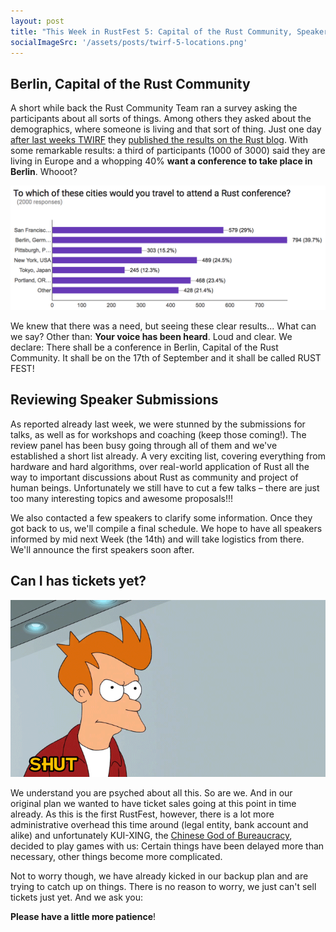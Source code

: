 ```yaml
---
layout: post
title: "This Week in RustFest 5: Capital of the Rust Community, Speaker submissions and updates on tickets sales"
socialImageSrc: '/assets/posts/twirf-5-locations.png'
---
```


## Berlin, Capital of the Rust Community

A short while back the Rust Community Team ran a survey asking the participants about all sorts of things. Among others they asked about the demographics, where someone is living and that sort of thing. Just one day [after last weeks TWIRF](http://localhost:4000/blog/this-week-in-rustfest-4-closing-cfp-call-for-mentors) they [published the results on the Rust blog](http://blog.rust-lang.org/2016/06/30/State-of-Rust-Survey-2016.html). With some remarkable results: a third of participants (1000 of 3000) said they are living in Europe and a whopping 40% **want a conference to take place in Berlin**. Whooot?

![Demographics](/assets/posts/twirf-5-locations.png)

We knew that there was a need, but seeing these clear results... What can we say? Other than: **Your voice has been heard**. Loud and clear. We declare: There shall be a conference in Berlin, Capital of the Rust Community. It shall be on the 17th of September and it shall be called RUST FEST!


## Reviewing Speaker Submissions

As reported already last week, we were stunned by the submissions for talks, as well as for workshops and coaching (keep those coming!). The review panel has been busy going through all of them and we've established a short list already. A very exciting list, covering everything from hardware and hard algorithms, over real-world application of Rust all the way to important discussions about Rust as community and project of human beings. Unfortunately we still have to cut a few talks – there are just too many interesting topics and awesome proposals!!!

We also contacted a few speakers to clarify some information. Once they got back to us, we'll compile a final schedule. We hope to have all speakers informed by mid next Week (the 14th) and will take logistics from there. We'll announce the first speakers soon after.


## Can I has tickets yet?

![Take my money](/assets/posts/twirf-5-take-my-money.gif)

We understand you are psyched about all this. So are we. And in our original plan we wanted to have ticket sales going at this point in time already. As this is the first RustFest, however, there is a lot more administrative overhead this time around (legal entity, bank account and alike) and unfortunately KUI-XING, the [Chinese God of Bureaucracy]((http://www.godchecker.com/pantheon/chinese-mythology.php?deity=KUI-XING)), decided to play games with us: Certain things have been delayed more than necessary, other things become more complicated.

Not to worry though, we have already kicked in our backup plan and are trying to catch up on things. There is no reason to worry, we just can't sell tickets just yet. And we ask you:

**Please have a little more patience**!
